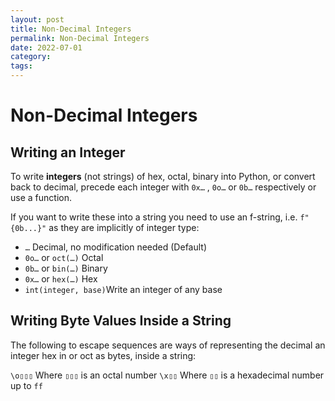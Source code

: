 ```yaml
---
layout: post
title: Non-Decimal Integers
permalink: Non-Decimal Integers
date: 2022-07-01
category: 
tags: 
---
```

# Non-Decimal Integers

## Writing an Integer

To write **integers** (not strings) of hex, octal, binary  into Python, or convert back to decimal, precede each integer with  `0x…` , `0o…` or `0b…` respectively or use a function.

If you want to write these into a string you need to use an f-string, i.e. `f"{0b...}"` as they are implicitly of integer type:

- `…` Decimal, no modification needed (Default)
- `0o…` or `oct(…)` Octal
- `0b…`  or `bin(…)` Binary
- `0x…` or `hex(…)` Hex
- `int(integer, base)`Write an integer of any base

## Writing Byte Values Inside a String

The following to escape sequences are ways of representing the decimal an integer hex in or oct as bytes, inside  a string:

`\o▯▯▯` Where `▯▯▯` is an octal number
`\x▯▯` Where `▯▯` is a hexadecimal number up to `ff`
